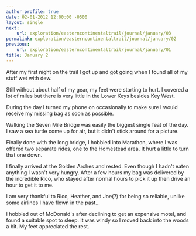 ```yaml
---
author_profile: true
date: 02-01-2012 12:00:00 -0500
layout: single
next:
    url: exploration/easterncontinentaltrail/journal/january/03
permalink: exploration/easterncontinentaltrail/journal/january/02
previous:
    url: exploration/easterncontinentaltrail/journal/january/01
title: January 2
---
```

After my first night on the trail I got up and got going when I found all of my stuff wet with dew.

Still without about half of my gear, my feet were starting to hurt. I covered a lot of miles but there is very little in the Lower Keys besides Key West.

During the day I turned my phone on occasionally to make sure I would receive my missing bag as soon as possible.

Walking the Seven Mile Bridge was easily the biggest single feat of the day. I saw a sea turtle come up for air, but it didn't stick around for a picture.

Finally done with the long bridge, I hobbled into Marathon, where I was offered two separate rides, one to the Homestead area. It hurt a little to turn that one down.

I finally arrived at the Golden Arches and rested. Even though I hadn't eaten anything I wasn't very hungry. After a few hours my bag was delivered by the incredible Rico, who stayed after normal hours to pick it up then drive an hour to get it to me.

I am very thankful to Rico, Heather, and Joe(?) for being so reliable, unlike some airlines I have flown in the past...

I hobbled out of McDonald's after declining to get an expensive motel, and found a suitable spot to sleep. It was windy so I moved back into the woods a bit. My feet appreciated the rest.
